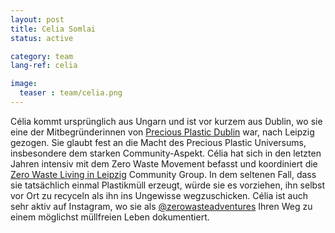 ```yaml
---
layout: post
title: Celia Somlai
status: active

category: team
lang-ref: celia

image:
  teaser : team/celia.png
---
```


Célia kommt ursprünglich aus Ungarn und ist vor kurzem aus Dublin, wo sie eine der Mitbegründerinnen von [Precious Plastic Dublin](https://www.preciousplasticdublin.org/) war, nach Leipzig gezogen. Sie glaubt fest an die Macht des Precious Plastic Universums, insbesondere dem starken Community-Aspekt. Célia hat sich in den letzten Jahren intensiv mit dem Zero Waste Movement befasst und koordiniert die [Zero Waste Living in Leipzig](http://zerowastelivinginleipzig.de/) Community Group. In dem seltenen Fall, dass sie tatsächlich einmal Plastikmüll erzeugt, würde sie es vorziehen, ihn selbst vor Ort zu recyceln als ihn ins Ungewisse wegzuschicken. Célia ist auch sehr aktiv auf Instagram, wo sie als [@zerowasteadventures](https://www.instagram.com/zerowaste.adventures/) Ihren Weg zu einem möglichst müllfreien Leben dokumentiert.



